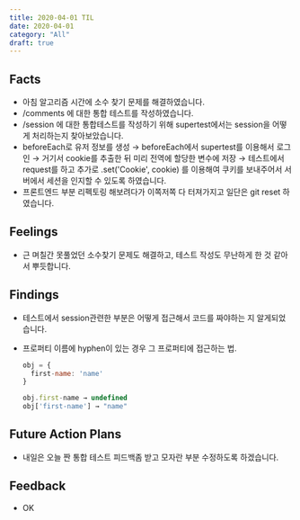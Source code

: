 ```yaml
---
title: 2020-04-01 TIL
date: 2020-04-01
category: "All"
draft: true
---
```


## Facts

- 아침 알고리즘 시간에 소수 찾기 문제를 해결하였습니다.
- /comments 에 대한 통합 테스트를 작성하였습니다.
- /session 에 대한 통합테스트를 작성하기 위해 supertest에서는 session을 어떻게 처리하는지 찾아보았습니다.
- beforeEach로 유저 정보를 생성 →  beforeEach에서 supertest를 이용해서 로그인 → 거기서 cookie를 추출한 뒤 미리 전역에 할당한 변수에 저장 → 테스트에서 request를 하고 추가로 .set('Cookie', cookie) 를 이용해여 쿠키를 보내주어서 서버에서 세션을 인지할 수 있도록 하였습니다.
- 프론트엔드 부분 리펙토링 해보려다가 이쪽저쪽 다 터져가지고 일단은 git reset 하였습니다.

## Feelings

- 근 며칠간 못풀었던 소수찾기 문제도 해결하고, 테스트 작성도 무난하게 한 것 같아서 뿌듯합니다.

## Findings

- 테스트에서 session관련한 부분은 어떻게 접근해서 코드를 짜야하는 지 알게되었습니다.
- 프로퍼티 이름에 hyphen이 있는 경우 그 프로퍼티에 접근하는 법.

  ```javascript
  obj = {
    first-name: 'name'
  }

  obj.first-name → undefined
  obj['first-name'] → "name"
  ```

## Future Action Plans

- 내일은 오늘 짠 통합 테스트 피드백좀 받고 모자란 부분 수정하도록 하겠습니다.

## Feedback

- OK
